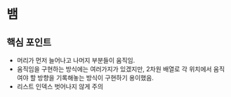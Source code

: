 # 뱀

## 핵심 포인트

- 머리가 먼저 늘어나고 나머지 부분들이 움직임.
- 움직임을 구현하는 방식에는 여러가지가 있겠지만, 2차원 배열로 각 위치에서 움직여야 할 방향을 기록해놓는 방식이 구현하기 용이했음.
- 리스트 인덱스 벗어나지 않게 주의